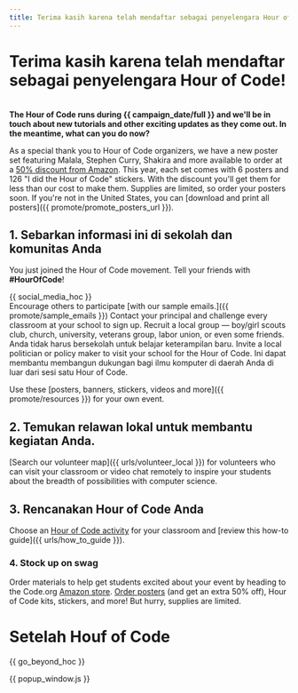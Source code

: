 ```yaml
---
title: Terima kasih karena telah mendaftar sebagai penyelengara Hour of Code!
---
```


# Terima kasih karena telah mendaftar sebagai penyelengara Hour of Code!

<br /> **The Hour of Code runs during {{ campaign_date/full }} and we'll be in touch about new tutorials and other exciting updates as they come out. In the meantime, what can you do now?**

As a special thank you to Hour of Code organizers, we have a new poster set featuring Malala, Stephen Curry, Shakira and more available to order at a [50% discount from Amazon](https://www.amazon.com/promocode/A3QAYNZUZTSSNQ). This year, each set comes with 6 posters and 126 "I did the Hour of Code" stickers. With the discount you'll get them for less than our cost to make them. Supplies are limited, so order your posters soon. If you're not in the United States, you can [download and print all posters]({{ promote/promote_posters_url }}).

## 1. Sebarkan informasi ini di sekolah dan komunitas Anda

You just joined the Hour of Code movement. Tell your friends with **#HourOfCode**!

{{ social_media_hoc }} <br /> Encourage others to participate [with our sample emails.]({{ promote/sample_emails }}) Contact your principal and challenge every classroom at your school to sign up. Recruit a local group — boy/girl scouts club, church, university, veterans group, labor union, or even some friends. Anda tidak harus bersekolah untuk belajar keterampilan baru. Invite a local politician or policy maker to visit your school for the Hour of Code. Ini dapat membantu membangun dukungan bagi ilmu komputer di daerah Anda di luar dari sesi satu Hour of Code.

Use these [posters, banners, stickers, videos and more]({{ promote/resources }}) for your own event.

## 2. Temukan relawan lokal untuk membantu kegiatan Anda.

[Search our volunteer map]({{ urls/volunteer_local }}) for volunteers who can visit your classroom or video chat remotely to inspire your students about the breadth of possibilities with computer science.

## 3. Rencanakan Hour of Code Anda

Choose an [Hour of Code activity](https://hourofcode.com/learn) for your classroom and [review this how-to guide]({{ urls/how_to_guide }}).

### 4. Stock up on swag

Order materials to help get students excited about your event by heading to the Code.org [Amazon store](https://www.amazon.com/stores/page/8557B2A6-EBF2-4C9F-95C5-C3256FBA0220). [Order posters](https://www.amazon.com/promocode/A3QAYNZUZTSSNQ) (and get an extra 50% off), Hour of Code kits, stickers, and more! But hurry, supplies are limited.

# Setelah Houf of Code

{{ go_beyond_hoc }}

{{ popup_window.js }}